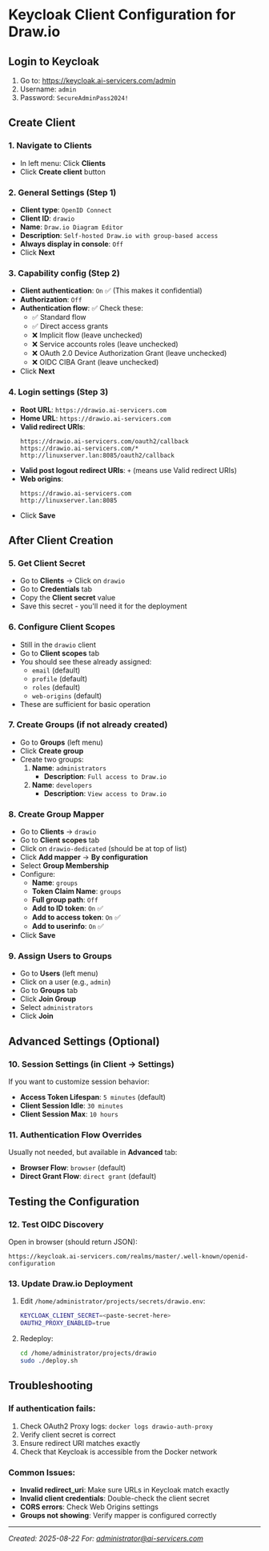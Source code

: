 # Keycloak Client Configuration for Draw.io

## Login to Keycloak
1. Go to: https://keycloak.ai-servicers.com/admin
2. Username: `admin`
3. Password: `SecureAdminPass2024!`

## Create Client

### 1. Navigate to Clients
- In left menu: Click **Clients**
- Click **Create client** button

### 2. General Settings (Step 1)
- **Client type**: `OpenID Connect`
- **Client ID**: `drawio`
- **Name**: `Draw.io Diagram Editor`
- **Description**: `Self-hosted Draw.io with group-based access`
- **Always display in console**: `Off`
- Click **Next**

### 3. Capability config (Step 2)
- **Client authentication**: `On` ✅ (This makes it confidential)
- **Authorization**: `Off`
- **Authentication flow**: ✅ Check these:
  - ✅ Standard flow
  - ✅ Direct access grants
  - ❌ Implicit flow (leave unchecked)
  - ❌ Service accounts roles (leave unchecked)
  - ❌ OAuth 2.0 Device Authorization Grant (leave unchecked)
  - ❌ OIDC CIBA Grant (leave unchecked)
- Click **Next**

### 4. Login settings (Step 3)
- **Root URL**: `https://drawio.ai-servicers.com`
- **Home URL**: `https://drawio.ai-servicers.com`
- **Valid redirect URIs**: 
  ```
  https://drawio.ai-servicers.com/oauth2/callback
  https://drawio.ai-servicers.com/*
  http://linuxserver.lan:8085/oauth2/callback
  ```
- **Valid post logout redirect URIs**: `+` (means use Valid redirect URIs)
- **Web origins**: 
  ```
  https://drawio.ai-servicers.com
  http://linuxserver.lan:8085
  ```
- Click **Save**

## After Client Creation

### 5. Get Client Secret
- Go to **Clients** → Click on `drawio`
- Go to **Credentials** tab
- Copy the **Client secret** value
- Save this secret - you'll need it for the deployment

### 6. Configure Client Scopes
- Still in the `drawio` client
- Go to **Client scopes** tab
- You should see these already assigned:
  - `email` (default)
  - `profile` (default)
  - `roles` (default)
  - `web-origins` (default)
- These are sufficient for basic operation

### 7. Create Groups (if not already created)
- Go to **Groups** (left menu)
- Click **Create group**
- Create two groups:
  1. **Name**: `administrators`
     - **Description**: `Full access to Draw.io`
  2. **Name**: `developers`
     - **Description**: `View access to Draw.io`

### 8. Create Group Mapper
- Go to **Clients** → `drawio`
- Go to **Client scopes** tab
- Click on `drawio-dedicated` (should be at top of list)
- Click **Add mapper** → **By configuration**
- Select **Group Membership**
- Configure:
  - **Name**: `groups`
  - **Token Claim Name**: `groups`
  - **Full group path**: `Off`
  - **Add to ID token**: `On` ✅
  - **Add to access token**: `On` ✅
  - **Add to userinfo**: `On` ✅
- Click **Save**

### 9. Assign Users to Groups
- Go to **Users** (left menu)
- Click on a user (e.g., `admin`)
- Go to **Groups** tab
- Click **Join Group**
- Select `administrators`
- Click **Join**

## Advanced Settings (Optional)

### 10. Session Settings (in Client → Settings)
If you want to customize session behavior:
- **Access Token Lifespan**: `5 minutes` (default)
- **Client Session Idle**: `30 minutes`
- **Client Session Max**: `10 hours`

### 11. Authentication Flow Overrides
Usually not needed, but available in **Advanced** tab:
- **Browser Flow**: `browser` (default)
- **Direct Grant Flow**: `direct grant` (default)

## Testing the Configuration

### 12. Test OIDC Discovery
Open in browser (should return JSON):
```
https://keycloak.ai-servicers.com/realms/master/.well-known/openid-configuration
```

### 13. Update Draw.io Deployment
1. Edit `/home/administrator/projects/secrets/drawio.env`:
   ```bash
   KEYCLOAK_CLIENT_SECRET=<paste-secret-here>
   OAUTH2_PROXY_ENABLED=true
   ```

2. Redeploy:
   ```bash
   cd /home/administrator/projects/drawio
   sudo ./deploy.sh
   ```

## Troubleshooting

### If authentication fails:
1. Check OAuth2 Proxy logs: `docker logs drawio-auth-proxy`
2. Verify client secret is correct
3. Ensure redirect URI matches exactly
4. Check that Keycloak is accessible from the Docker network

### Common Issues:
- **Invalid redirect_uri**: Make sure URLs in Keycloak match exactly
- **Invalid client credentials**: Double-check the client secret
- **CORS errors**: Check Web Origins settings
- **Groups not showing**: Verify mapper is configured correctly

---
*Created: 2025-08-22*
*For: administrator@ai-servicers.com*